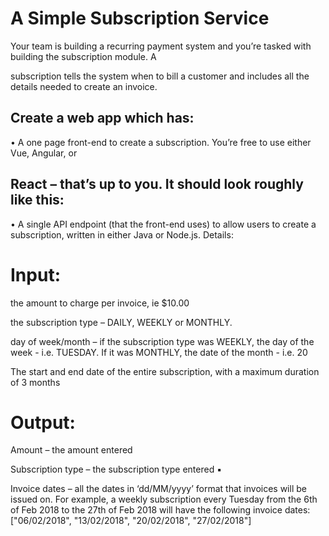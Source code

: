 A Simple Subscription Service
=============================

Your team is building a recurring payment system and you’re tasked with building the subscription module. A

subscription tells the system when to bill a customer and includes all the details needed to create an invoice.

Create a web app which has:
---------------------------

• A one page front-end to create a subscription. You’re free to use either Vue, Angular, or

React – that’s up to you. It should look roughly like this:
-----------------------------------------------------------

• A single API endpoint (that the front-end uses) to allow users to create a subscription, written in either Java or Node.js. Details:


Input:
======

the amount to charge per invoice, ie $10.00

the subscription type – DAILY, WEEKLY or MONTHLY.

day of week/month – if the subscription type was WEEKLY, the day of the week - i.e. TUESDAY. If it was MONTHLY, the date of the month - i.e. 20

The start and end date of the entire subscription, with a maximum duration of 3 months


Output:
=======

Amount – the amount entered

Subscription type – the subscription type entered ▪

Invoice dates – all the dates in ‘dd/MM/yyyy’ format that invoices will be issued on. For example, a weekly subscription every Tuesday from the 6th of Feb 2018 to the 27th of Feb 2018 will have the following invoice dates: ["06/02/2018", "13/02/2018", "20/02/2018", "27/02/2018"]